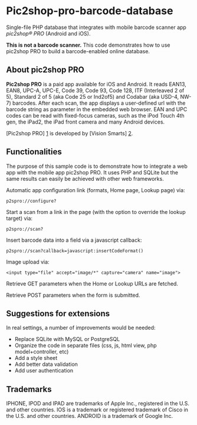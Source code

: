 Pic2shop-pro-barcode-database
=============================

Single-file PHP database that integrates with mobile barcode scanner app *pic2shop® PRO* (Android and iOS).

**This is not a barcode scanner.** This code demonstrates how to use pic2shop PRO to build a barcode-enabled online database.

About pic2shop PRO
------------------

**Pic2shop PRO** is a paid app available for iOS and Android.  It reads EAN13, EAN8, UPC-A, UPC-E, Code 39, Code 93, Code 128, ITF (Interleaved 2 of 5), Standard 2 of 5 (aka Code 25 or Ind2of5) and Codabar (aka USD-4, NW-7) barcodes. After each scan, the app displays a user-defined url with the barcode string as parameter in the embedded web browser. EAN and UPC codes can be read with fixed-focus cameras, such as the iPod Touch 4th gen, the iPad2, the iPad front camera and many Android devices.

[Pic2shop PRO] [1] is developed by [Vision Smarts] [2].

Functionalities
---------------

The purpose of this sample code is to demonstrate how to integrate a web app with the mobile app pic2shop PRO. It uses PHP and SQLite but the same results can easily be achieved with other web frameworks.

Automatic app configuration link (formats, Home page, Lookup page) via: 
	
	p2spro://configure?

Start a scan from a link in the page (with the option to override the lookup target) via:

	p2spro://scan?

Insert barcode data into a field via a javascript callback:

	p2spro://scan?callback=javascript:insertCodeFormat()

Image upload via:

	<input type="file" accept="image/*" capture="camera" name="image">

Retrieve GET parameters when the Home or Lookup URLs are fetched.

Retrieve POST parameters when the form is submitted.

Suggestions for extensions
--------------------------

In real settings, a number of improvements would be needed:

* Replace SQLite with MySQL or PostgreSQL
* Organize the code in separate files (css, js, html view, php model+controller, etc)
* Add a style sheet
* Add better data validation
* Add user authentication

Trademarks
----------

IPHONE, IPOD and IPAD are trademarks of Apple Inc., registered in the U.S. and other countries. 
IOS is a trademark or registered trademark of Cisco in the U.S. and other countries. 
ANDROID is a trademark of Google Inc. 


[1]: http://www.pic2shop.com/pro_version.html "pic2shop PRO"
[2]: http://www.visionsmarts.com              "Vision Smarts"



